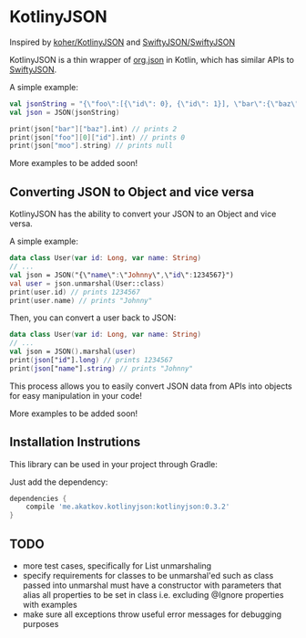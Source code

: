 # KotlinyJSON

Inspired by [koher/KotlinyJSON](https://github.com/koher/KotlinyJSON) and [SwiftyJSON/SwiftyJSON](https://github.com/SwiftyJSON/SwiftyJSON)

KotlinyJSON is a thin wrapper of [org.json](https://github.com/stleary/JSON-java) in Kotlin, which has similar APIs to [SwiftyJSON](https://github.com/SwiftyJSON/SwiftyJSON).

A simple example:
```kotlin
val jsonString = "{\"foo\":[{\"id\": 0}, {\"id\": 1}], \"bar\":{\"baz\": 2}}"
val json = JSON(jsonString)

print(json["bar"]["baz"].int) // prints 2
print(json["foo"][0]["id"].int) // prints 0
print(json["moo"].string) // prints null
```

More examples to be added soon!

## Converting JSON to Object and vice versa

KotlinyJSON has the ability to convert your JSON to an Object and vice versa.

A simple example:
```kotlin
data class User(var id: Long, var name: String)
// ...
val json = JSON("{\"name\":\"Johnny\",\"id\":1234567}")
val user = json.unmarshal(User::class)
print(user.id) // prints 1234567
print(user.name) // prints "Johnny"
```

Then, you can convert a user back to JSON:
```kotlin
data class User(var id: Long, var name: String)
// ...
val json = JSON().marshal(user)
print(json["id"].long) // prints 1234567
print(json["name"].string) // prints "Johnny"
```

This process allows you to easily convert JSON data from APIs into objects for easy manipulation in your code!

More examples to be added soon!

## Installation Instrutions

This library can be used in your project through Gradle:

Just add the dependency:
```gradle
dependencies {
    compile 'me.akatkov.kotlinyjson:kotlinyjson:0.3.2'
}
```

## TODO
- more test cases, specifically for List unmarshaling
- specify requirements for classes to be unmarshal'ed such as class passed into unmarshal must have a constructor with parameters that alias all properties to be set in class i.e. excluding @Ignore properties with examples
- make sure all exceptions throw useful error messages for debugging purposes
